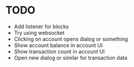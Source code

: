 # TODO

- Add listener for blocks
- Try using websocket
- Clicking on account opens dialog or something
- Show account balance in account UI
- Show transaction count in account UI
- Open new dialog or similar for transaction data
